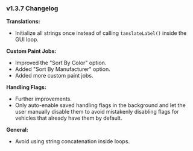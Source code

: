 ### v1.3.7 Changelog

**Translations:**

- Initialize all strings once instead of calling `tanslateLabel()` inside the GUI loop.

**Custom Paint Jobs:**

- Improved the "Sort By Color" option.
- Added "Sort By Manufacturer" option.
- Added more custom paint jobs.

**Handling Flags:**

- Further improvements.
- Only auto-enable saved handling flags in the background and let the user manually disable them to avoid mistakenly disabling flags for vehicles that already have them by default.

**General:**

- Avoid using string concatenation inside loops.
